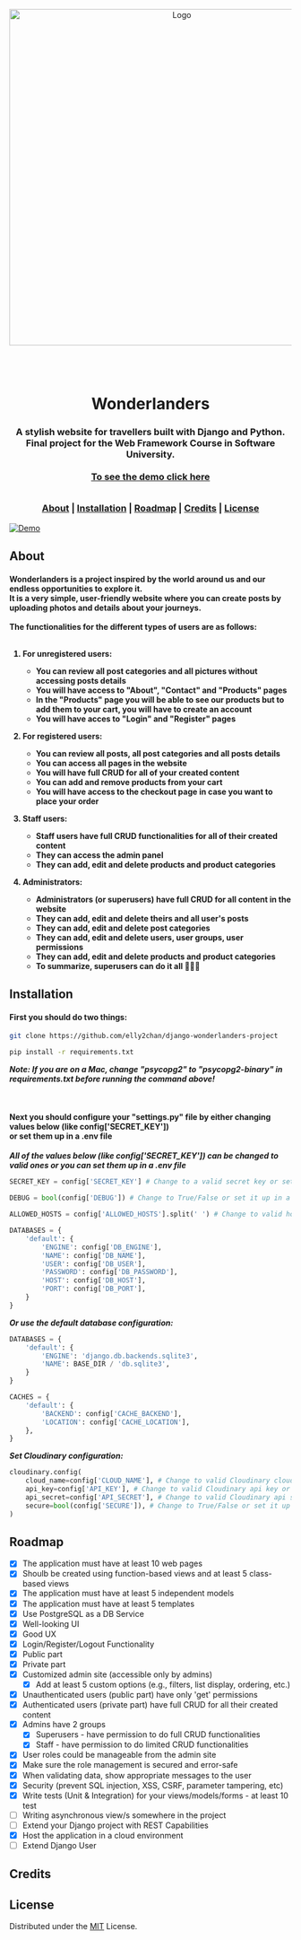 <div align="center">
<p align=center>
<a href="https://softuni.bg">
<img src="http://innovationstarterbox.bg/wp-content/uploads/2016/05/Softuni_logo_trasparent.png" alt="Logo" width="600">
</a>
<p>
<br><br>
<h1 align=center>Wonderlanders</h1>
<h3 align=center>
A stylish website for travellers built with Django and Python.<br>
Final project for the Web Framework Course in Software University.<br>
<br>
<a href='https://wonderlanders.tk'> To see the demo click here </a>
<br><br>
	
[About](#about) | [Installation](#installation) | [Roadmap](#roadmap) | [Credits](#credits) | [License](#license)

</h3>
	 
</div>

 <a href="https://wonderlanders.tk">
 <img src="https://i.postimg.cc/Y2WCpxFB/Screenshot-2022-11-22-at-16-25-44.png" alt="Demo">
 </a

<!-- ABOUT -->
## About

<h4>
	Wonderlanders is a project inspired by the world around us and our endless opportunities to explore it.<br>
	It is a very simple, user-friendly website where you can create posts by uploading photos and details about your journeys.<br><br>
	The functionalities for the different types of users are as follows: <br><br>

1) For unregistered users:
   - You can review all post categories and all pictures without accessing posts details
   - You will have access to "About", "Contact" and "Products" pages
   - In the "Products" page you will be able to see our products but to add them to your cart,
     you will have to create an account
   - You will have acces to "Login" and "Register" pages

2) For registered users:
   - You can review all posts, all post categories and all posts details
   - You can access all pages in the website
   - You will have full CRUD for all of your created content
   - You can add and remove products from your cart
   - You will have access to the checkout page in case you want to place your order

3) Staff users:
   - Staff users have full CRUD functionalities for all of their created content
   - They can access the admin panel
   - They can add, edit and delete products and product categories

4) Administrators:
   - Administrators (or superusers) have full CRUD for all content in the website
   - They can add, edit and delete theirs and all user's posts
   - They can add, edit and delete post categories
   - They can add, edit and delete users, user groups, user permissions
   - They can add, edit and delete products and product categories
   - To summarize, superusers can do it all	:muscle::muscle::muscle:
	
</h4>
	
<!-- INSTALLATION -->
## Installation

<h4>First you should do two things:</h4>

```bash
git clone https://github.com/elly2chan/django-wonderlanders-project
```
	
```bash
pip install -r requirements.txt
```
***Note: If you are on a Mac, change "psycopg2" to "psycopg2-binary" in requirements.txt before running the command above!***

<br>

<h4>Next you should configure your "settings.py" file by either changing values below (like config['SECRET_KEY'])<br>
or set them up in a .env file</h4>

***All of the values below (like config['SECRET_KEY']) can be changed to valid ones or you can set them up in a .env file***
	
```python
SECRET_KEY = config['SECRET_KEY'] # Change to a valid secret key or set it up in a .env file

DEBUG = bool(config['DEBUG']) # Change to True/False or set it up in a .env file

ALLOWED_HOSTS = config['ALLOWED_HOSTS'].split(' ') # Change to valid hosts or set them in .env file
```

```python
DATABASES = {
    'default': {
        'ENGINE': config['DB_ENGINE'],
        'NAME': config['DB_NAME'],
        'USER': config['DB_USER'],
        'PASSWORD': config['DB_PASSWORD'],
        'HOST': config['DB_HOST'],
        'PORT': config['DB_PORT'],
    }
}
```

***Or use the default database configuration:***

```python
DATABASES = {
    'default': {
        'ENGINE': 'django.db.backends.sqlite3',
        'NAME': BASE_DIR / 'db.sqlite3',
    }
}
```

```python
CACHES = {
    'default': {
        'BACKEND': config['CACHE_BACKEND'],
        'LOCATION': config['CACHE_LOCATION'],
    },
}
```

***Set Cloudinary configuration:***

```python
cloudinary.config(
    cloud_name=config['CLOUD_NAME'], # Change to valid Cloudinary cloud name or set it up in .env file
    api_key=config['API_KEY'], # Change to valid Cloudinary api key or set it up in .env file
    api_secret=config['API_SECRET'], # Change to valid Cloudinary api secret or set it up in .env file
    secure=bool(config['SECURE']), # Change to True/False or set it up in .env file
)
```

<!-- ROADMAP -->
## Roadmap

- [x] The application must have at least 10 web pages
- [x] Shoulb be created using function-based views and at least 5 class-based views
- [x] The application must have at least 5 independent models
- [x] The application must have at least 5 templates
- [x] Use PostgreSQL as a DB Service
- [x] Well-looking UI
- [x] Good UX
- [x] Login/Register/Logout Functionality
- [x] Public part
- [x] Private part
- [x] Customized admin site (accessible only by admins)
	- [x] Add at least 5 custom options (e.g., filters, list display, ordering, etc.)
- [x] Unauthenticated users (public part) have only 'get' permissions
- [x] Authenticated users (private part) have full CRUD for all their created content 
- [x] Admins have 2 groups
	- [x] Superusers - have permission to do full CRUD functionalities
	- [x] Staff - have permission to do limited CRUD functionalities
- [x] User roles could be manageable from the admin site
- [x] Make sure the role management is secured and error-safe
- [x] When validating data, show appropriate messages to the user
- [x] Security (prevent SQL injection, XSS, CSRF, parameter tampering, etc)
- [x] Write tests (Unit & Integration) for your views/models/forms - at least 10 test
- [ ] Writing asynchronous view/s somewhere in the project
- [ ] Extend your Django project with REST Capabilities
- [x] Host the application in a cloud environment
- [ ] Extend Django User

<!-- Credits -->
## Credits

<!-- LICENSE -->
## License

Distributed under the [MIT](https://github.com/elly2chan/wonderlanders-django-project/blob/main/LICENSE) License.
